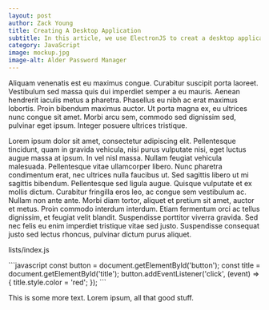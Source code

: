 ```yaml
---
layout: post
author: Zack Young
title: Creating A Desktop Application
subtitle: In this article, we use ElectronJS to creat a desktop application to act as the user interface for our password manager.
category: JavaScript
image: mockup.jpg
image-alt: Alder Password Manager
---
```

Aliquam venenatis est eu maximus congue. Curabitur suscipit porta
laoreet. Vestibulum sed massa quis dui imperdiet semper a eu mauris.
Aenean hendrerit iaculis metus a pharetra. Phasellus eu nibh ac erat
maximus lobortis. Proin bibendum maximus auctor. Ut porta magna ex, eu
ultrices nunc congue sit amet. Morbi arcu sem, commodo sed dignissim
sed, pulvinar eget ipsum. Integer posuere ultrices tristique.

Lorem ipsum dolor sit amet, consectetur adipiscing elit. Pellentesque
tincidunt, quam in gravida vehicula, nisi purus vulputate nisi, eget
luctus augue massa at ipsum. In vel nisl massa. Nullam feugiat vehicula
malesuada. Pellentesque vitae ullamcorper libero. Nunc pharetra
condimentum erat, nec ultrices nulla faucibus ut. Sed sagittis libero
ut mi sagittis bibendum. Pellentesque sed ligula augue. Quisque
vulputate et ex mollis dictum. Curabitur fringilla eros leo, ac congue
sem vestibulum ac. Nullam non ante ante. Morbi diam tortor, aliquet et
pretium sit amet, auctor et metus. Proin commodo interdum interdum.
Etiam fermentum orci ac tellus dignissim, et feugiat velit blandit.
Suspendisse porttitor viverra gravida. Sed nec felis eu enim imperdiet
tristique vitae sed justo. Suspendisse consequat justo sed lectus
rhoncus, pulvinar dictum purus aliquet.

<p class="filename fst-italic mb-0 text-secondary">lists/index.js</p>
```javascript
const button = document.getElementById('button');
const title = document.getElementById('title');
button.addEventListener('click', (event) => {
  title.style.color = 'red';
});
```

This is some more text. Lorem ipsum, all that good stuff.
